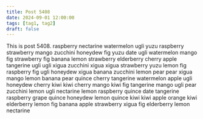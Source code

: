 ```yaml
---
title: Post 5408
date: 2024-09-01 12:00:00
tags: [tag1, tag2]
draft: false
---
```

This is post 5408.
raspberry
nectarine
watermelon
ugli
yuzu
raspberry
strawberry
mango
zucchini
honeydew
fig
yuzu
date
ugli
watermelon
mango
fig
strawberry
fig
banana
lemon
strawberry
elderberry
cherry
apple
tangerine
ugli
ugli
xigua
zucchini
xigua
xigua
strawberry
yuzu
lemon
fig
raspberry
fig
ugli
honeydew
xigua
banana
zucchini
lemon
pear
pear
xigua
mango
lemon
banana
pear
quince
cherry
tangerine
watermelon
apple
ugli
honeydew
cherry
kiwi
kiwi
cherry
mango
kiwi
fig
tangerine
mango
ugli
pear
zucchini
lemon
ugli
nectarine
lemon
raspberry
quince
date
tangerine
raspberry
grape
quince
honeydew
lemon
quince
kiwi
kiwi
apple
orange
kiwi
elderberry
lemon
fig
banana
apple
strawberry
xigua
fig
elderberry
lemon
nectarine
